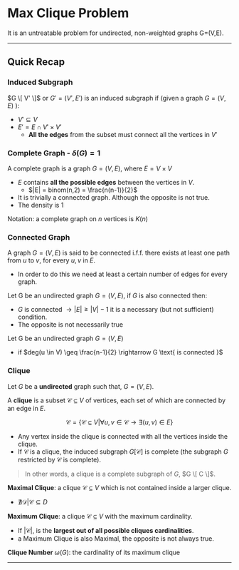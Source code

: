 # Max Clique Problem
It is an untreatable problem for undirected, non-weighted graphs G=(V,E).

---

## Quick Recap

### Induced Subgraph 
$G \[ V' \]$ or $G' = (V', E')$ is an induced subgraph if (given a graph $G = (V,E)$ ):
* $V' \subseteq V$
* $E' = E \cap V' \times V'$
  * **All the edges** from the subset must connect all the vertices in $V'$
  
### Complete Graph - $\delta (G) = 1$
A complete graph is a graph $G=(V,E)$, where $E = V \times V$
* $E$ contains **all the possible edges** between the vertices in $V$.
  * $|E| = binom(n,2) = \frac{n(n-1)}{2}$
* It is trivially a connected graph. Although the opposite is not true.
* The density is $1$

Notation: a complete graph on $n$ vertices is $K(n)$

### Connected Graph
A graph $G=(V,E)$ is said to be connected i.f.f. there exists at least one path from $u$ to $v$, for every $u,v$ in $E$.
* In order to do this we need at least a certain number of edges for every graph.

Let G be an undirected graph $G=(V,E)$, if $G$ is also connected then:
* $G \text{ is connected } \rightarrow |E| \geq |V|-1$ it is a necessary (but not sufficient) condition.
* The opposite is not necessarily true

Let G be an undirected graph $G=(V,E)$
* if $deg(u \in V) \geq \frac{n-1}{2} \rightarrow G \text{ is connected }$

### Clique
Let $G$ be a **undirected** graph such that, $G=(V,E)$.

A **clique** is a subset $\mathcal{C} \subseteq V$ of vertices, each set of which are connected by an edge in $E$.

$$\mathcal{C} = \{ \mathcal{C} \subseteq V | \forall u,v \in \mathcal{C} \rightarrow \exists (u,v) \in E \}$$

* Any vertex inside the clique is connected with all the vertices inside the clique.
* If $\mathcal{C}$ is a clique, the induced subgraph $G[ \mathcal{C} ]$ is complete (the subgraph $G$ restricted by $\mathcal{C}$ is complete).

> In other words, a clique is a complete subgraph of $G$, $G \[ C \]$.

**Maximal Clique**: a clique $\mathcal{C} \subseteq V$ which is not contained inside a larger clique.
* $\nexists \mathcal{D} | \mathcal{C} \subseteq D$

**Maximum Clique**: a clique $\mathcal{C} \subseteq V$ with the maximum cardinality.
* If $| \mathcal{C} |$, is the **largest out of all possible cliques cardinalities**.
* a Maximum Clique is also Maximal, the opposite is not always true.

**Clique Number** $\omega (G)$: the cardinality of its maximum clique

---
